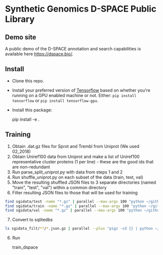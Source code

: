 
# Synthetic Genomics D-SPACE Public Library

## Demo site
A public demo of the D-SPACE annotation and search capabilities is available here https://dspace.bio/.

## Install

* Clone this repo.
* Install your preferred version of [Tensorflow](https://www.tensorflow.org/) based on whether you're running on a GPU enabled machine or not. Either: `pip install tensorflow` or `pip install tensorflow-gpu`.
* Install this package:

    pip install -e .

## Training

1. Obtain .dat.gz files for Sprot and Trembl from Uniprot (We used 02_2018)
2. Obtain Uniref100 data from Uniprot and make a list of Uniref100 representative cluster proteins (1 per line) - these are the good ids that are non-redundant
3. Run parse_split_uniprot.py with data from steps 1 and 2
4. Run shuffle_uniprot.py on each subset of the data (train, test, val)
5. Move the resulting shuffled JSON files to 3 separate directories (named "train", "test", "val") within a common directory
6. Filter resulting JSON files to those that will be used for training

```bash
find sgidata/test -name "*.gz" | parallel --max-args 100 "python ~/github/sgidspace/sgidspace/filter_shard.py {} | pigz -p4 > sgidata_filt/test/test_{#}.json.gz" 2> /dev/null
find sgidata/train -name "*.gz" | parallel --max-args 100 "python ~/github/sgidspace/sgidspace/filter_shard.py {} | pigz -p4 > sgidata_filt/train/train_{#}.json.gz" 2> /dev/null
find sgidata/val -name "*.gz" | parallel --max-args 100 "python ~/github/sgidspace/sgidspace/filter_shard.py {} | pigz -p4 > sgidata_filt/val/val_{#}.json.gz" 2> /dev/null
```

7. Convert to sqlitedbs

```bash
ls sgidata_filt/**/*.json.gz | parallel --plus "pigz -cd {} | python ~/github/sgidspace/sgidspace/convert_sqlitedb.py {..}.sqlite"
```

6. Run

    train_dspace

